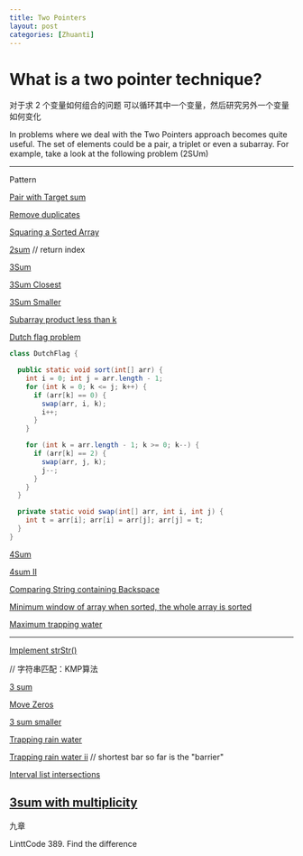 ```yaml
---
title: Two Pointers
layout: post
categories: [Zhuanti]
---
```



# What is a two pointer technique?

对于求 2 个变量如何组合的问题
可以循环其中一个变量，然后研究另外一个变量如何变化

In problems where we deal with the Two Pointers approach becomes quite useful. The set of elements could be a pair, a triplet or even a subarray. For example, take a look at the following problem (2SUm)

--- 
Pattern 

[Pair with Target sum](https://www.educative.io/courses/grokking-the-coding-interview/xog6q15W9GP)

[Remove duplicates](https://www.educative.io/courses/grokking-the-coding-interview/mEEA22L5mNA)

[Squaring a Sorted Array](https://www.educative.io/courses/grokking-the-coding-interview/R1ppNG3nV9R)

[2sum](https://leetcode.com/problems/two-sum/submissions/)
// return index

[3Sum](https://leetcode.com/problems/3sum/submissions/)

[3Sum Closest](https://leetcode.com/problems/3sum-closest/submissions/)

[3Sum Smaller](https://leetcode.com/problems/3sum-smaller/submissions/)

[Subarray product less than k](https://leetcode.com/problems/subarray-product-less-than-k/submissions/)

[Dutch flag problem](https://www.educative.io/courses/grokking-the-coding-interview/RMBxV6jz6Q0)
```java
class DutchFlag {

  public static void sort(int[] arr) {
    int i = 0; int j = arr.length - 1; 
    for (int k = 0; k <= j; k++) {
      if (arr[k] == 0) {
        swap(arr, i, k); 
        i++;
      }
    }

    for (int k = arr.length - 1; k >= 0; k--) {
      if (arr[k] == 2) {
        swap(arr, j, k); 
        j--;
      }
    }
  }

  private static void swap(int[] arr, int i, int j) {
    int t = arr[i]; arr[i] = arr[j]; arr[j] = t;
  }
}
```

[4Sum](https://leetcode.com/problems/4sum/submissions/)

[4sum II](https://leetcode.com/problems/4sum-ii/submissions/)

[Comparing String containing Backspace](https://www.educative.io/courses/grokking-the-coding-interview/xVKE8MJDlzq)

[Minimum window of array when sorted, the whole array is sorted](https://www.educative.io/courses/grokking-the-coding-interview/N8rOAP6Lmw6)

[Maximum trapping water](https://www.educative.io/courses/grokking-the-coding-interview/Bn22o0PzRoX)

---

[Implement strStr()](https://leetcode.com/problems/implement-strstr/)

// 字符串匹配：KMP算法

[3 sum](https://leetcode.com/problems/3sum/)

[Move Zeros](https://leetcode.com/problems/move-zeroes/)

[3 sum smaller](https://leetcode.com/problems/3sum-smaller/)

[Trapping rain water](https://leetcode.com/problems/trapping-rain-water/)

[Trapping rain water ii](https://leetcode.com/problems/trapping-rain-water-ii/submissions/) // shortest bar so far is the "barrier"

[Interval list intersections](https://leetcode.com/problems/interval-list-intersections/)

[3sum with multiplicity](https://leetcode.com/problems/3sum-with-multiplicity/submissions/)
--- 
九章

LinttCode 389. Find the difference